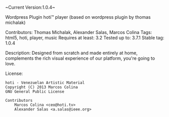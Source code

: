 ~Current Version:1.0.4~

Wordpress Plugin hoti™ player
(based on wordpress plugin by thomas michalak)

Contributors: Thomas Michalak, Alexander Salas, Marcos Colina
Tags: html5, hoti, player, music
Requires at least: 3.2
Tested up to: 3.7.1
Stable tag: 1.0.4

Description: Designed from scratch and made ​​entirely at home, complements the rich visual experience of our platform, you're going to love.

License:

    hoti - Venezuelan Artistic Material
    Copyright (C) 2013 Marcos Colina
    GNU General Public License
	
	Contributors
		Marcos Colina <ceo@hoti.tv>
		Alexander Salas <a.salas@ieee.org>
